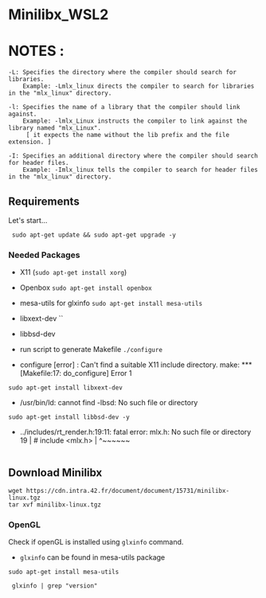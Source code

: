 # Minilibx_WSL2
# NOTES : 
    -L: Specifies the directory where the compiler should search for libraries.
        Example: -Lmlx_linux directs the compiler to search for libraries in the "mlx_linux" directory.

    -l: Specifies the name of a library that the compiler should link against.
        Example: -lmlx_Linux instructs the compiler to link against the library named "mlx_Linux".
         [ it expects the name without the lib prefix and the file extension. ]

    -I: Specifies an additional directory where the compiler should search for header files.
        Example: -Imlx_linux tells the compiler to search for header files in the "mlx_linux" directory.
        
## Requirements
Let's start...
```
 sudo apt-get update && sudo apt-get upgrade -y
```
### Needed Packages
  - X11 (`sudo apt-get install xorg`)
  - Openbox `sudo apt-get install openbox`
- mesa-utils for glxinfo `sudo apt-get install mesa-utils`
- libxext-dev ``
- libbsd-dev
- run script to generate Makefile `./configure`

- configure [error] : Can't find a suitable X11 include directory.
make: *** [Makefile:17: do_configure] Error 1
```
sudo apt-get install libxext-dev
```
- /usr/bin/ld: cannot find -lbsd: No such file or directory
```
sudo apt-get install libbsd-dev -y
```
- ../includes/rt_render.h:19:11: fatal error: mlx.h: No such file or directory
   19 | # include <mlx.h>
      |           ^~~~~~~
```

```

## Download Minilibx
```
wget https://cdn.intra.42.fr/document/document/15731/minilibx-linux.tgz
tar xvf minilibx-linux.tgz
```
### OpenGL
Check if openGL is installed using `glxinfo` command.
- `glxinfo` can be found in mesa-utils package
```
sudo apt-get install mesa-utils
```
```
 glxinfo | grep "version"
```
